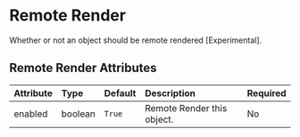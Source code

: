 
Remote Render
=============


Whether or not an object should be remote rendered [Experimental].

Remote Render Attributes
-------------------------

|Attribute|Type|Default|Description|Required|
| :--- | :--- | :--- | :--- | :--- |
|enabled|boolean|```True```|Remote Render this object.|No|
